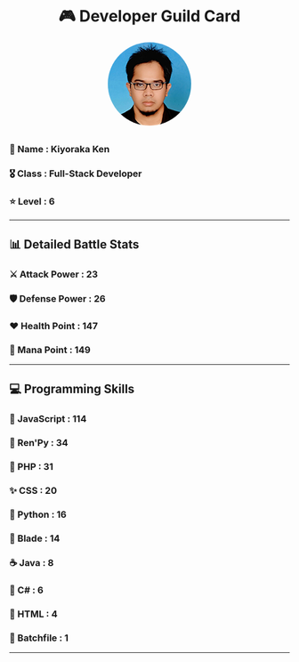 <div align="center">

# 🎮 Developer Guild Card

<!-- Replace with your profile image -->
<img src="./assets/profile.png" width="150" height="150" style="border-radius: 50%"/>
</div>

##    
### 👤 Name : Kiyoraka Ken
### 🎖️ Class : Full-Stack Developer
### ⭐ Level : 6
<!-- Level = 3 years + (261 commits × 0.01) + (11 repos ÷ 10 languages) -->

---
## 📊 Detailed Battle Stats

### ⚔️ Attack Power : 23 
### 🛡️ Defense Power : 26 
### ❤️ Health Point : 147 
### 🔮 Mana Point : 149 

---
## 💻 Programming Skills


### 🧠 JavaScript : 114
### 📝 Ren'Py : 34
### 🐘 PHP : 31
### ✨ CSS : 20
### 🐍 Python : 16
### 📝 Blade : 14
### ☕ Java : 8
### 🎯 C# : 6
### 🎨 HTML : 4
### 📝 Batchfile : 1
---